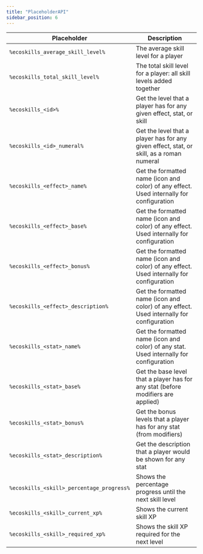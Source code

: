 ```yaml
---
title: "PlaceholderAPI"
sidebar_position: 6
---
```


| Placeholder                               | Description                                                                              |
|-------------------------------------------|------------------------------------------------------------------------------------------|
| `%ecoskills_average_skill_level%`         | The average skill level for a player                                                     |
| `%ecoskills_total_skill_level%`           | The total skill level for a player: all skill levels added together                      |
| `%ecoskills_<id>%`                        | Get the level that a player has for any given effect, stat, or skill                     |
| `%ecoskills_<id>_numeral%`                | Get the level that a player has for any given effect, stat, or skill, as a roman numeral |
| `%ecoskills_<effect>_name%`               | Get the formatted name (icon and color) of any effect. Used internally for configuration |
| `%ecoskills_<effect>_base%`               | Get the formatted name (icon and color) of any effect. Used internally for configuration |
| `%ecoskills_<effect>_bonus%`              | Get the formatted name (icon and color) of any effect. Used internally for configuration |
| `%ecoskills_<effect>_description%`        | Get the formatted name (icon and color) of any effect. Used internally for configuration |
| `%ecoskills_<stat>_name%`                 | Get the formatted name (icon and color) of any stat. Used internally for configuration   |
| `%ecoskills_<stat>_base%`                 | Get the base level that a player has for any stat (before modifiers are applied)         |
| `%ecoskills_<stat>_bonus%`                | Get the bonus levels that a player has for any stat (from modifiers)                     |
| `%ecoskills_<stat>_description%`          | Get the description that a player would be shown for any stat                            |
| `%ecoskills_<skill>_percentage_progress%` | Shows the percentage progress until the next skill level                                 |
| `%ecoskills_<skill>_current_xp%`          | Shows the current skill XP                                                               |
| `%ecoskills_<skill>_required_xp%`         | Shows the skill XP required for the next level                                           |
